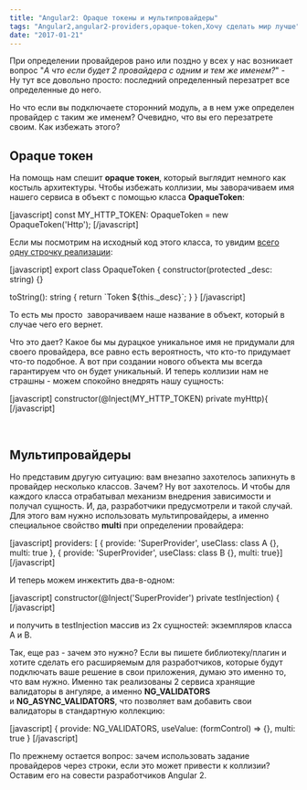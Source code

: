 ```yaml
---
title: "Angular2: Opaque токены и мультипровайдеры"
tags: "Angular2,angular2-providers,opaque-token,Хочу сделать мир лучше"
date: "2017-01-21"
---
```


При определении провайдеров рано или поздно у всех у нас возникает вопрос "_А что если будет 2 провайдера с одним и тем же именем?_" - Ну тут все довольно просто: последний определенный перезатрет все определенные до него.

Но что если вы подключаете сторонний модуль, а в нем уже определен провайдер с таким же именем? Очевидно, что вы его перезатрете своим. Как избежать этого?

## Opaque токен

На помощь нам спешит **opaque токен**, который выглядит немного как костыль архитектуры. Чтобы избежать коллизии, мы заворачиваем имя нашего сервиса в объект с помощью класса **OpaqueToken**:

\[javascript\] const MY\_HTTP\_TOKEN: OpaqueToken = new OpaqueToken('Http'); \[/javascript\]

Если мы посмотрим на исходный код этого класса, то увидим [всего одну строчку реализации](https://github.com/angular/angular/blob/d169c2434e3b5cd5991e38ffd8904e0919f11788/modules/%40angular/core/src/di/injection_token.ts#L35):

\[javascript\] export class OpaqueToken { constructor(protected \_desc: string) {}

toString(): string { return \`Token ${this.\_desc}\`; } } \[/javascript\]

То есть мы просто  заворачиваем наше название в объект, который в случае чего его вернет.

Что это дает? Какое бы мы дурацкое уникальное имя не придумали для своего провайдера, все равно есть вероятность, что кто-то придумает что-то подобное. А вот при создании нового объекта мы всегда гарантируем что он будет уникальный. И теперь коллизии нам не страшны - можем спокойно внедрять нашу сущность:

\[javascript\] constructor(@Inject(MY\_HTTP\_TOKEN) private myHttp){ \[/javascript\]

 

## Мультипровайдеры

Но представим другую ситуацию: вам внезапно захотелось запихнуть в провайдер несколько классов. Зачем? Ну вот захотелось. И чтобы для каждого класса отрабатывал механизм внедрения зависимости и получал сущность. И, да, разработчики предусмотрели и такой случай. Для этого вам нужно использовать мультипровайдеры, а именно специальное свойство **multi** при определении провайдера:

\[javascript\] providers: \[ { provide: 'SuperProvider', useClass: class A {}, multi: true }, { provide: 'SuperProvider', useClass: class B {}, multi: true}\] \[/javascript\]

И теперь можем инжектить два-в-одном:

\[javascript\] constructor(@Inject('SuperProvider') private testInjection) { \[/javascript\]

и получить в testInjection массив из 2х сущностей: экземпляров класса A и B.

Так, еще раз - зачем это нужно? Если вы пишете библиотеку/плагин и хотите сделать его расширяемым для разработчиков, которые будут подключать ваше решение в свои приложения, думаю это именно то, что вам нужно. Именно так реализованы 2 сервиса хранящие валидаторы в ангуляре, а именно **NG\_VALIDATORS** и **NG\_ASYNC\_VALIDATORS**, что позволяет вам добавить свои валидаторы в стандартную коллекцию:

\[javascript\] { provide: NG\_VALIDATORS, useValue: (formControl) => {}, multi: true } \[/javascript\]

По прежнему остается вопрос: зачем использовать задание провайдеров через строки, если это может привести к коллизии? Оставим его на совести разработчиков Angular 2.
